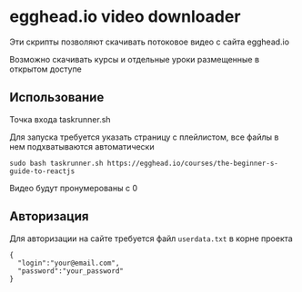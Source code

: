 # egghead.io video downloader

Эти скрипты позволяют скачивать потоковое видео с сайта egghead.io

Возможно скачивать курсы и отдельные уроки размещенные в открытом доступе

## Использование

Точка входа taskrunner.sh

Для запуска требуется указать страницу с плейлистом, все файлы в нем подхватываются автоматически

`sudo bash taskrunner.sh https://egghead.io/courses/the-beginner-s-guide-to-reactjs`

Видео будут пронумерованы с 0

## Авторизация

Для авторизации на сайте требуется файл `userdata.txt` в корне проекта

```
{
  "login":"your@email.com",
  "password":"your_password"
}
```

